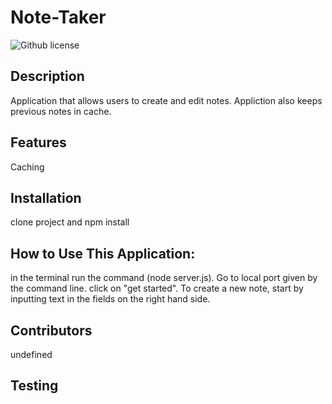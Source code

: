 # Note-Taker 
  ![Github license](https://img.shields.io/badge/license-undefined-blue.svg)
  ## Description
  Application that allows users to create and edit notes.  Appliction also keeps previous notes in cache.
  ## Features
  Caching
  ## Installation
  clone project and npm install
  ## How to Use This Application:
  in the terminal run the command (node server.js).  Go to local port given by the command line.  click on "get started".  To create a new note, start by inputting text in the fields on the right hand side.
  ## Contributors
  undefined
  ## Testing
   
  